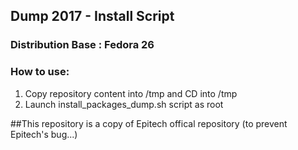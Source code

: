 ## Dump 2017 - Install Script

### Distribution Base : Fedora 26

### How to use:

1. Copy repository content into /tmp and CD into /tmp
2. Launch install_packages_dump.sh script as root

##This repository is a copy of Epitech offical repository (to prevent Epitech's bug...)